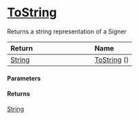 # [ToString](./Signer--ToString.md)

Returns a string representation of a Signer

| <span>Return&nbsp;&nbsp;&nbsp;&nbsp;&nbsp;&nbsp;&nbsp;&nbsp;&nbsp;&nbsp;&nbsp;&nbsp;&nbsp;&nbsp;&nbsp;&nbsp;&nbsp;&nbsp;&nbsp;&nbsp;&nbsp;&nbsp;&nbsp;&nbsp;&nbsp;&nbsp;&nbsp;&nbsp;&nbsp;&nbsp;</span> | Name | 
| :--- | :--- | 
| [String](https://docs.microsoft.com/en-us/dotnet/api/System.String) | [ToString](./Signer--ToString.md) () | 


#### Parameters

#### Returns
[String](https://docs.microsoft.com/en-us/dotnet/api/System.String)<br>
